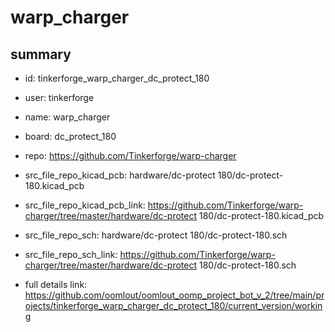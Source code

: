 # warp_charger
 
## summary 
* id: tinkerforge_warp_charger_dc_protect_180
* user: tinkerforge
* name: warp_charger
* board: dc_protect_180
* repo: https://github.com/Tinkerforge/warp-charger
* src_file_repo_kicad_pcb: hardware/dc-protect 180/dc-protect-180.kicad_pcb
* src_file_repo_kicad_pcb_link: https://github.com/Tinkerforge/warp-charger/tree/master/hardware/dc-protect 180/dc-protect-180.kicad_pcb


* src_file_repo_sch: hardware/dc-protect 180/dc-protect-180.sch
* src_file_repo_sch_link: https://github.com/Tinkerforge/warp-charger/tree/master/hardware/dc-protect 180/dc-protect-180.sch
* full details link: https://github.com/oomlout/oomlout_oomp_project_bot_v_2/tree/main/projects/tinkerforge_warp_charger_dc_protect_180/current_version/working  







